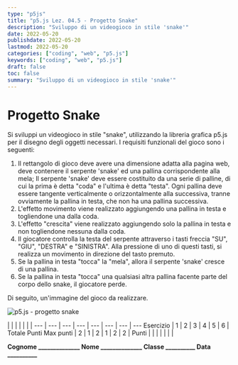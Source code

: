 ```yaml
---
type: "p5js"
title: "p5.js Lez. 04.5 - Progetto Snake"
description: "Sviluppo di un videogioco in stile 'snake'"
date: 2022-05-20
publishdate: 2022-05-20
lastmod: 2022-05-20
categories: ["coding", "web", "p5.js"]
keywords: ["coding", "web", "p5.js"]
draft: false
toc: false
summary: "Sviluppo di un videogioco in stile 'snake'"
---
```


# Progetto Snake

Si sviluppi un videogioco in stile "snake", utilizzando la libreria grafica p5.js per il disegno degli oggetti necessari. I requisiti funzionali del gioco sono i seguenti:

1. Il rettangolo di gioco deve avere una dimensione adatta alla pagina web, deve contenere il serpente 'snake' ed una pallina corrispondente alla mela; Il serpente 'snake' deve essere costituito da una serie di palline, di cui la prima è detta "coda" e l'ultima è detta "testa". Ogni pallina deve essere tangente verticalmente o orizzontalmente alla successiva, tranne ovviamente la pallina in testa, che non ha una pallina successiva.
2. L'effetto movimento viene realizzato aggiungendo una pallina in testa e togliendone una dalla coda.
3. L'effetto "crescita" viene realizzato aggiungendo solo la pallina in testa e non togliendone nessuna dalla coda.
4. Il giocatore controlla la testa del serpente attraverso i tasti freccia "SU", "GIU", "DESTRA" e "SINISTRA". Alla pressione di uno di questi tasti, si realizza un movimento in direzione del tasto premuto.
5. Se la pallina in testa "tocca" la "mela", allora il serpente 'snake' cresce di una pallina.
6. Se la pallina in testa "tocca" una qualsiasi altra pallina facente parte del corpo dello snake, il giocatore perde.

Di seguito, un'immagine del gioco da realizzare.

![p5.js - progetto snake](/static/coding/web/p5js/colors_and_styles_exe_snake_01.png "p5.js - progetto snake")

<!-- markdownlint-disable MD009 MD036 -->

 |              |     |     |     |     |     | 
---       | --- | --- | --- | --- | --- | --- | ---
Esercizio |  1  |  2  |  3  |  4  |  5  |  6  | Totale Punti
Max punti |  2  |  1  |  2  |  1  |  2  |  2  | 
Punti     |     |     |     |     |     |     | 

**Cognome ______________ Nome ______________ Classe __________ Data __________**

<!-- markdownlint-enable MD009 MD036 -->
